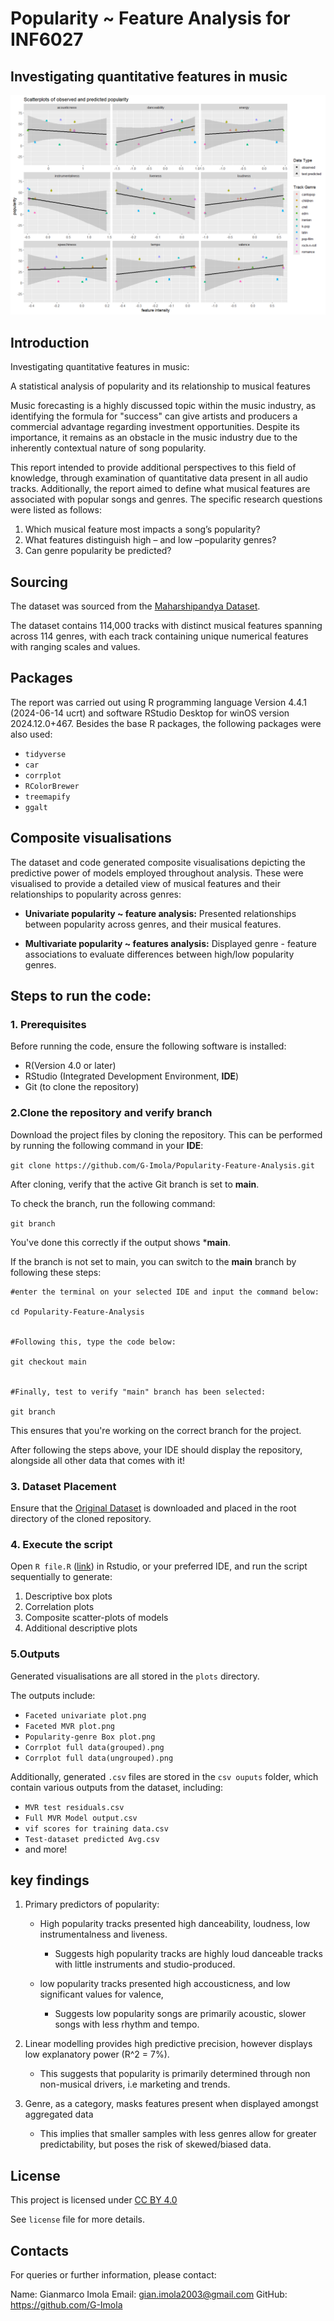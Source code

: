 # Popularity ~ Feature Analysis for INF6027
 ## Investigating quantitative features in music

<img 
src = "https://raw.githubusercontent.com/G-Imola/INF6027/main/plots/Github%20plot%20for%20readme.png"
 alt = "GitHub README Image">


## Introduction

Investigating quantitative features in music: 

A statistical analysis of popularity and its relationship to musical features


Music forecasting is a highly discussed topic within the music industry, as identifying 
the formula for "success" can give artists and producers a commercial advantage regarding investment opportunities.
Despite its importance, it remains as an obstacle in the music industry due to the inherently contextual nature of song popularity.


This report intended to provide additional perspectives to this field of knowledge, through examination of quantitative data present in all audio tracks. Additionally,
the report aimed to define what musical features are associated with popular songs and genres. The specific research questions were listed as follows:


1. Which musical feature most impacts a song’s popularity? 
2. What features distinguish high – and low –popularity genres? 
3. Can genre popularity be predicted?


## Sourcing

The dataset was sourced from the <a href="https://hf-proxy-cf.effarig.site/datasets/maharshipandya/spotify-tracks-dataset" target="_blank"> Maharshipandya Dataset</a>.

The dataset contains 114,000 tracks with distinct musical features spanning across 114 genres, with each track containing unique numerical features with ranging scales and values.

## Packages

The report was carried out using R programming language Version 4.4.1 (2024-06-14 ucrt) and software  RStudio Desktop for winOS version 2024.12.0+467. Besides the base R packages, the following packages were also used:

* `tidyverse`
* `car`
* `corrplot`
* `RColorBrewer`
* `treemapify`
* `ggalt`


## Composite visualisations
 The dataset and code generated composite visualisations depicting the predictive power of models employed throughout analysis.
These were visualised to provide a detailed view of musical features and their relationships to popularity across genres:
* **Univariate popularity ~ feature analysis:**
Presented relationships between popularity across genres, and their musical features.

* **Multivariate popularity ~ features analysis:**
Displayed genre - feature associations to evaluate differences between high/low popularity genres.


## Steps to run the code:

### 1. **Prerequisites**

Before running the code, ensure the following software is installed:

* R(Version 4.0 or later)
* RStudio (Integrated Development Environment, **IDE**)
* Git (to clone the repository)


### **2.Clone the repository and verify branch**

Download the project files by cloning the repository.
This can be performed by running the following command
in your **IDE**:

`git clone https://github.com/G-Imola/Popularity-Feature-Analysis.git`

After cloning, verify that the active Git branch is set to **main**.

To check the branch, run the following command:

`git branch`

You've done this correctly if the output shows ***main**.

If the branch is not set to main, you can switch to the **main**
branch by following these steps:

```
#enter the terminal on your selected IDE and input the command below:

cd Popularity-Feature-Analysis


#Following this, type the code below:

git checkout main


#Finally, test to verify "main" branch has been selected:

git branch
```
This ensures that you're working on the correct branch for the project.

After following the steps above, your IDE should display the repository, alongside all other data that comes with it!



 ### 3. Dataset Placement
Ensure that the <a href="https://github.com/G-Imola/Popularity-Feature-Analysis/blob/main/Original%20DatasetOriginal" target="_blank">Original Dataset</a> is downloaded and placed in the root
directory of the cloned repository.

 ### 4. Execute the script
Open `R file.R` (<a href ="https://github.com/G-Imola/Popularity-Feature-Analysis/blob/main/R%20file.R">link</a>) in Rstudio, or your preferred IDE, and run the script sequentially to generate:
1. Descriptive box plots
2. Correlation plots
3. Composite scatter-plots of models
4. Additional descriptive plots

 ### 5.Outputs
Generated visualisations are all stored in the `plots` directory.

The outputs include:

* `Faceted univariate plot.png`
* `Faceted MVR plot.png`
* `Popularity-genre Box plot.png`
* `Corrplot full data(grouped).png`
* `Corrplot full data(ungrouped).png`

Additionally, generated `.csv` files are stored in the `csv ouputs` folder, which contain various outputs from the dataset, including:

* `MVR test residuals.csv`
* `Full MVR Model output.csv`
* `vif scores for training data.csv`
* `Test-dataset predicted Avg.csv`
* and more!

## key findings

1. Primary predictors of popularity:
   * High popularity tracks presented high danceability, loudness, low instrumentalness and liveness.
     * Suggests high popularity tracks are highly loud danceable tracks with little instruments and studio-produced.

 
   * low popularity tracks presented high accousticness, and low significant values for valence,
     * Suggests low popularity songs are primarily acoustic, slower songs with less rhythm and tempo.

2. Linear modelling provides high predictive precision, however displays low explanatory power (R^2 = 7%).
   * This suggests that popularity is primarily determined through non non-musical drivers, i.e marketing and trends.

3. Genre, as a category, masks features present when displayed amongst aggregated data
   * This implies that smaller samples with less genres allow for greater predictability, but poses the risk of skewed/biased data.

## License

This project is licensed under <a href="https://creativecommons.org/licenses/by/4.0/?ref=chooser-v1" target="_blank" rel="license noopener noreferrer" style="display:inline-block;">CC BY 4.0<img style="height:22px!important;margin-left:3px;vertical-align:text-bottom;" src="https://mirrors.creativecommons.org/presskit/icons/cc.svg?ref=chooser-v1" alt=""><img style="height:22px!important;margin-left:3px;vertical-align:text-bottom;" src="https://mirrors.creativecommons.org/presskit/icons/by.svg?ref=chooser-v1" alt=""></a>

See `license` file for more details.

## Contacts

For queries or further information, please contact:

Name: Gianmarco Imola
Email: gian.imola2003@gmail.com
GitHub: https://github.com/G-Imola
